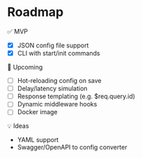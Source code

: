 # Roadmap

✅ MVP
- [x] JSON config file support
- [x] CLI with start/init commands

🚧 Upcoming
- [ ] Hot-reloading config on save
- [ ] Delay/latency simulation
- [ ] Response templating (e.g. $req.query.id)
- [ ] Dynamic middleware hooks
- [ ] Docker image

💡 Ideas
- YAML support
- Swagger/OpenAPI to config converter

